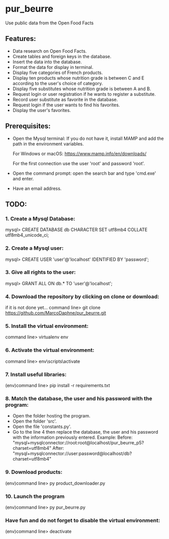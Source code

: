 # **pur_beurre**
Use public data from the Open Food Facts

## Features:

  - Data research on Open Food Facts.
  - Create tables and foreign keys in the database.
  - Insert the data into the database.
  - Format the data for display in terminal.
  - Display five categories of French products.
  - Display ten products whose nutrition grade is between C and E according to
    the user's choice of category.
  - Display five substitutes whose nutrition grade is between A and B.
  - Request login or user registration if he wants to register a substitute.
  - Record user substitute as favorite in the database.
  - Request login if the user wants to find his favorites.
  - Display the user's favorites. 

## Prerequisites:

  - Open the Mysql terminal:
    If you do not have it, install MAMP and add the path in the environment variables.
    
    For Windows or macOS:
    https://www.mamp.info/en/downloads/

    For the first connection use the user 'root' and password 'root'.

  - Open the command prompt:
    open the search bar and type 'cmd.exe' and enter.

  - Have an email address.

## TODO:

### 1. Create a Mysql Database:
  mysql> CREATE DATABASE db CHARACTER SET utf8mb4 COLLATE utf8mb4_unicode_ci;

### 2. Create a Mysql user:
  mysql> CREATE USER 'user'@'localhost' IDENTIFIED BY 'password';

### 3. Give all rights to the user:
  mysql> GRANT ALL ON db.* TO 'user'@'localhost';

### 4. Download the repository by clicking on clone or download:
  if it is not done yet...
  command line> git clone https://github.com/MarcoDaphne/pur_beurre.git

### 5. Install the virtual environment:
  command line> virtualenv env

### 6. Activate the virtual environment:
  command line> env\scripts\activate

### 7. Install useful libraries:
  (env)command line> pip install -r requirements.txt

### 8. Match the database, the user and his password with the program:
  - Open the folder hosting the program.
  - Open the folder 'src'.
  - Open the file 'constants.py'.
  - Go to the line 4 then replace the database, the user and his password
    with the information previously entered.
    Example:
      Before: "mysql+mysqlconnector://root:root@localhost/pur_beurre_p5?charset=utf8mb4"
      After:  "mysql+mysqlconnector://user:password@localhost/db?charset=utf8mb4"

### 9. Download products:
  (env)command line> py product_downloader.py

### 10. Launch the program
  (env)command line> py pur_beurre.py

### Have fun and do not forget to disable the virtual environment:
  (env)command line> deactivate